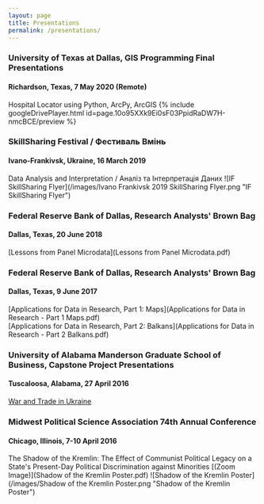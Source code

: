 ```yaml
---
layout: page
title: Presentations
permalink: /presentations/
---
```


### University of Texas at Dallas, GIS Programming Final Presentations
#### Richardson, Texas, 7 May 2020 (Remote)
Hospital Locator using Python, ArcPy, ArcGIS
{% include googleDrivePlayer.html id=page.10o95XXk9Ei0sF03PpidRaDW7H-nmcBCE/preview %}

### SkillSharing Festival / Фестиваль Вмінь
#### Ivano-Frankivsk, Ukraine, 16 March 2019
Data Analysis and Interpretation / Аналіз та Інтерпретація Даних
![IF SkillSharing Flyer](/images/Ivano Frankivsk 2019 SkillSharing Flyer.png "IF SkillSharing Flyer")

### Federal Reserve Bank of Dallas, Research Analysts' Brown Bag
#### Dallas, Texas, 20 June 2018
[Lessons from Panel Microdata](Lessons from Panel Microdata.pdf)

### Federal Reserve Bank of Dallas, Research Analysts' Brown Bag
#### Dallas, Texas, 9 June 2017
[Applications for Data in Research, Part 1: Maps](Applications for Data in Research - Part 1 Maps.pdf)  
[Applications for Data in Research, Part 2: Balkans](Applications for Data in Research - Part 2 Balkans.pdf)

### University of Alabama Manderson Graduate School of Business, Capstone Project Presentations
#### Tuscaloosa, Alabama, 27 April 2016
[War and Trade in Ukraine](https://docs.google.com/presentation/d/14Dg7WLPWdFd3QaWEOF7d74IuakJuWHI0Sar4lfQI6as/edit?usp=sharing)

### Midwest Political Science Association 74th Annual Conference
#### Chicago, Illinois, 7-10 April 2016
The Shadow of the Kremlin: The Effect of Communist Political Legacy on a State's Present-Day Political Discrimination against Minorities [(Zoom Image)](Shadow of the Kremlin Poster.pdf)
![Shadow of the Kremlin Poster](/images/Shadow of the Kremlin Poster.png "Shadow of the Kremlin Poster")
